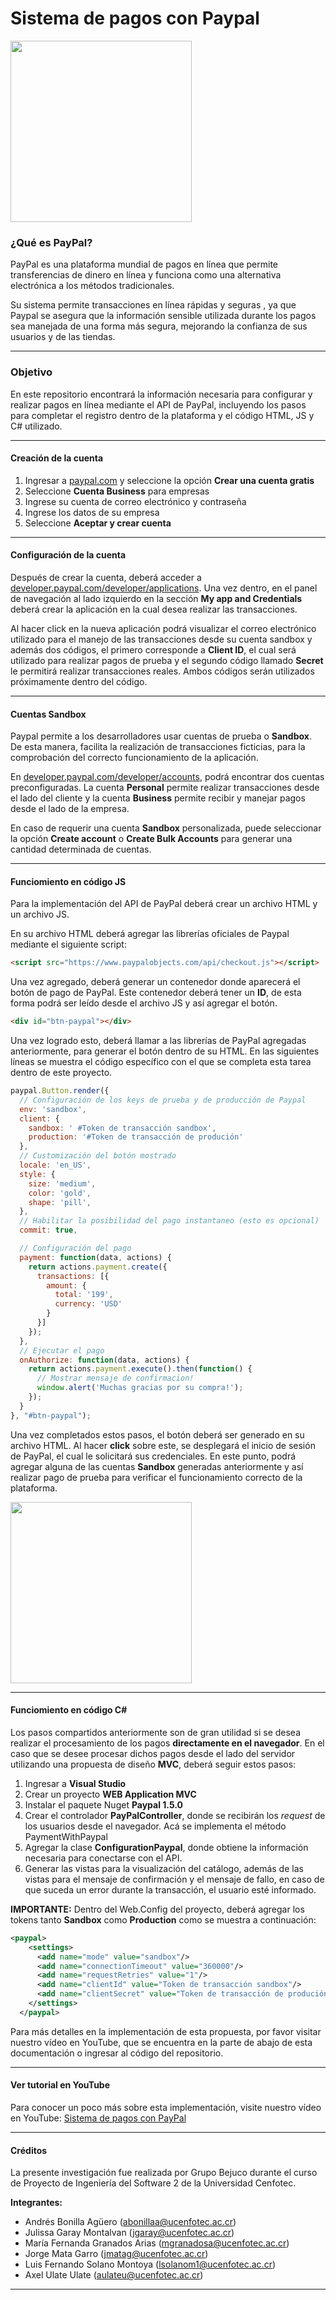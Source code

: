 

# Sistema de pagos con Paypal

<img src="https://res.cloudinary.com/grupo-bejuco/image/upload/v1582943582/paypal_vcvybf.png" width="290"/>

### ¿Qué es PayPal?

PayPal es una plataforma mundial de pagos en línea que permite transferencias de dinero en línea y funciona como una alternativa electrónica a los métodos tradicionales.

Su sistema permite transacciones en línea rápidas y seguras , ya que Paypal se asegura que la información sensible utilizada durante los pagos sea manejada de una forma más segura, mejorando la confianza de sus usuarios y de las tiendas.


------------



### Objetivo

En este repositorio encontrará la información necesaria para configurar y realizar pagos en línea mediante el API de PayPal, incluyendo los pasos para completar el registro dentro de la plataforma y el código HTML, JS y C# utilizado.

------------

#### Creación de la cuenta

1.  Ingresar a [paypal.com](https://www.paypal.com/es/webapps/mpp/home) y seleccione la opción **Crear una cuenta gratis**
2. Seleccione **Cuenta Business** para empresas
3. Ingrese su cuenta de correo electrónico y contraseña
4. Ingrese los datos de su empresa
5. Seleccione **Aceptar y crear cuenta**


------------



#### Configuración de la cuenta

Después de crear la cuenta, deberá acceder a [developer.paypal.com/developer/applications](https://developer.paypal.com/developer/applications). Una vez dentro, en el panel de navegación al lado izquierdo en la sección **My app and Credentials** deberá crear la aplicación en la cual desea realizar las transacciones.

Al hacer click en la nueva aplicación podrá visualizar el correo electrónico utilizado para el manejo de las transacciones desde su cuenta sandbox y además dos códigos, el primero corresponde a **Client ID**,  el cual será utilizado para realizar pagos de prueba y el segundo código llamado **Secret** le permitirá realizar transacciones reales. Ambos códigos serán utilizados próximamente dentro del código.


------------

#### Cuentas Sandbox

Paypal permite a los desarrolladores usar cuentas de prueba o **Sandbox**. De esta manera, facilita la realización de transacciones ficticias, para la comprobación del correcto funcionamiento de la aplicación.

En [developer.paypal.com/developer/accounts](https://developer.paypal.com/developer/accounts/), podrá encontrar dos cuentas preconfiguradas. La cuenta **Personal** permite realizar transacciones desde el lado del cliente y la cuenta **Business** permite recibir y manejar pagos desde el lado de la empresa.

En caso de requerir una cuenta **Sandbox** personalizada, puede seleccionar la opción **Create account** o **Create Bulk Accounts** para generar una cantidad determinada de cuentas.

------------

#### Funciomiento en código JS

Para la implementación del API de PayPal deberá crear un archivo HTML y un archivo JS. 

En su archivo HTML deberá agregar las librerías oficiales de Paypal mediante el siguiente script:

```html
<script src="https://www.paypalobjects.com/api/checkout.js"></script>
```

Una vez agregado, deberá generar un contenedor donde aparecerá el botón de pago de PayPal. Este contenedor deberá tener un **ID**, de esta forma podrá ser leído desde el archivo JS y así agregar el botón.

```html
<div id="btn-paypal"></div>

```
Una vez logrado esto, deberá llamar a las librerías de PayPal agregadas anteriormente, para generar el botón dentro de su HTML. En las siguientes líneas se muestra el código específico con el que se completa esta tarea dentro de este proyecto.

```javascript
paypal.Button.render({
  // Configuración de los keys de prueba y de producción de Paypal
  env: 'sandbox',
  client: {
    sandbox: ' #Token de transacción sandbox',
    production: '#Token de transacción de produción'
  },
  // Customización del botón mostrado
  locale: 'en_US',
  style: {
    size: 'medium',
    color: 'gold',
    shape: 'pill',
  },
  // Habilitar la posibilidad del pago instantaneo (esto es opcional)
  commit: true,

  // Configuración del pago
  payment: function(data, actions) {
    return actions.payment.create({
      transactions: [{
        amount: {
          total: '199',
          currency: 'USD'
        }
      }]
    });
  },
  // Ejecutar el pago
  onAuthorize: function(data, actions) {
    return actions.payment.execute().then(function() {
      // Mostrar mensaje de confirmacion!
      window.alert('Muchas gracias por su compra!');
    });
  }
}, "#btn-paypal");
```

Una vez completados estos pasos, el botón deberá ser generado en su archivo HTML. Al hacer **click** sobre este, se desplegará el inicio de sesión de PayPal, el cual le solicitará sus credenciales. En este punto, podrá agregar alguna de las cuentas **Sandbox** generadas anteriormente y así realizar pago de prueba para verificar el funcionamiento correcto de la plataforma.

<img src="https://res.cloudinary.com/grupo-bejuco/image/upload/v1582948214/payment_s7owke.png" width="290"/>

------------

#### Funciomiento en código C#

Los pasos compartidos anteriormente son de gran utilidad si se desea realizar el procesamiento de los pagos **directamente en el navegador**. En el caso que se desee  procesar dichos pagos desde el lado del servidor utilizando una propuesta de diseño **MVC**, deberá seguir estos pasos:

1. Ingresar a **Visual Studio**
2. Crear un proyecto **WEB Application MVC**
3. Instalar el paquete Nuget **Paypal 1.5.0**
4. Crear el controlador **PayPalController**, donde se recibirán los *request* de los usuarios desde el navegador. Acá se implementa el método PaymentWithPaypal
5. Agregar la clase **ConfigurationPaypal**, donde obtiene la información necesaria para conectarse con el API.
6. Generar las vistas para la visualización del catálogo, además de las vistas para el mensaje de confirmación y el mensaje de fallo, en caso de que suceda un error durante la transacción, el usuario esté informado.

**IMPORTANTE:** Dentro del Web.Config del proyecto, deberá agregar los tokens tanto **Sandbox** como **Production** como se muestra a continuación:

```xml
<paypal>
    <settings>
      <add name="mode" value="sandbox"/>
      <add name="connectionTimeout" value="360000"/>
      <add name="requestRetries" value="1"/>
      <add name="clientId" value="Token de transacción sandbox"/>
      <add name="clientSecret" value="Token de transacción de produción"/>
    </settings>
  </paypal>
```
Para más detalles en la implementación de esta propuesta, por favor visitar nuestro vídeo en YouTube, que se encuentra en la parte de abajo de esta documentación o ingresar al código del repositorio.

------------



#### Ver tutorial en YouTube

Para conocer un poco más sobre esta implementación,  visite nuestro vídeo en YouTube: [Sistema de pagos con PayPal](https://www.youtube.com/watch?v=9VkrnMwp-Bk&feature=youtu.be)


------------



#### Créditos

La presente investigación fue realizada por Grupo Bejuco durante el curso de Proyecto de Ingeniería del Software 2 de la Universidad Cenfotec.

**Integrantes:**

- Andrés Bonilla Agüero (abonillaa@ucenfotec.ac.cr)
- Julissa Garay Montalvan (jgaray@ucenfotec.ac.cr)
- María Fernanda Granados Arias (mgranadosa@ucenfotec.ac.cr)
- Jorge Mata Garro (jmatag@ucenfotec.ac.cr)
- Luis Fernando Solano Montoya (lsolanom1@ucenfotec.ac.cr)
- Axel Ulate Ulate (aulateu@ucenfotec.ac.cr)


------------

